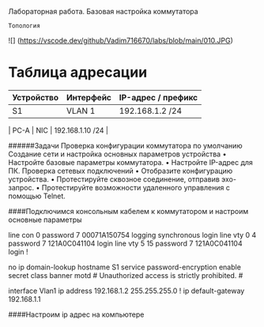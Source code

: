Лабораторная работа. Базовая настройка коммутатора 

	Топология
![] (https://vscode.dev/github/Vadim716670/labs/blob/main/010.JPG)

# Таблица адресации

| Устройство | Интерфейс | IP-адрес / префикс |
| --- | --- | --- |
| S1  | VLAN 1 | 192.168.1.2 /24 |

| PC-A | NIC | 192.168.1.10 /24 |

######Задачи
Проверка конфигурации коммутатора по умолчанию
Создание сети и настройка основных параметров устройства
•	Настройте базовые параметры коммутатора.
•	Настройте IP-адрес для ПК.
 Проверка сетевых подключений
•	Отобразите конфигурацию устройства.
•	Протестируйте сквозное соединение, отправив эхо-запрос.
•	Протестируйте возможности удаленного управления с помощью Telnet.

####Подключимся консольным кабелем к коммутатором и настроим основные параметры

[](https://vscode.dev/github/Vadim716670/labs/blob/main/01.JPG)

line con 0
 password 7 00071A150754
 logging synchronous
 login
line vty 0 4
 password 7 121A0C041104
 login
line vty 5 15
 password 7 121A0C041104
 login
!

no ip domain-lookup
hostname S1
service password-encryption
enable secret class
banner motd #
Unauthorized access is strictly prohibited. #

interface Vlan1
 ip address 192.168.1.2 255.255.255.0
!
ip default-gateway 192.168.1.1

####Настроим ip адрес на компьютере
[](https://vscode.dev/github/Vadim716670/labs/blob/main/101.JPG)


